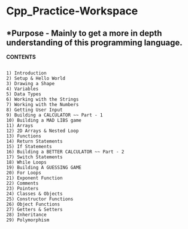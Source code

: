 # Cpp_Practice-Workspace

*Purpose - Mainly to get a more in depth understanding of this programming language.
---------------------------------------------------------------------------

**CONTENTS**

~~~~~~~~~~~~~~~~~~~~~~

1) Introduction
2) Setup & Hello World
3) Drawing a Shape
4) Variables
5) Data Types
6) Working with the Strings
7) Working with the Numbers
8) Getting User Input
9) Building a CALCULATOR ~~ Part - 1
10) Building a MAD LIBS game
11) Arrays
12) 2D Arrays & Nested Loop
13) Functions
14) Return Statements
15) If Statements
16) Building a BETTER CALCULATOR ~~ Part - 2
17) Switch Statements
18) While Loops
19) Building A GUESSING GAME
20) For Loops
21) Exponent Function
22) Comments
23) Pointers
24) Classes & Objects
25) Constructor Functions
26) Object Functions
27) Getters & Setters
28) Inheritance
29) Polymorphism
